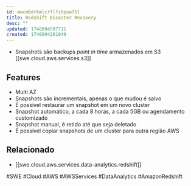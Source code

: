 ```yaml
---
id: mwcm6drkmlcrflfzhpua75l
title: Redshift Disaster Recovery
desc: ""
updated: 1748094597711
created: 1748094201049
---
```


- Snapshots são backups _point in time_ armazenados em S3 [[swe.cloud.aws.services.s3]]

## Features

- Multi AZ
- Snapshots são incrementais, apenas o que mudou é salvo
- É possível restaurar um snapshot em um novo cluster
- Snapshot automático, a cada 8 horas, a cada 5GB ou agendamento customizado
- Snapshot manual, é retido até que seja deletado
- É possível copiar snapshots de um cluster para outra região AWS

## Relacionado

- [[swe.cloud.aws.services.data-analytics.redshift]]

#SWE #Cloud #AWS #AWSServices #DataAnalytics #AmazonRedshift
